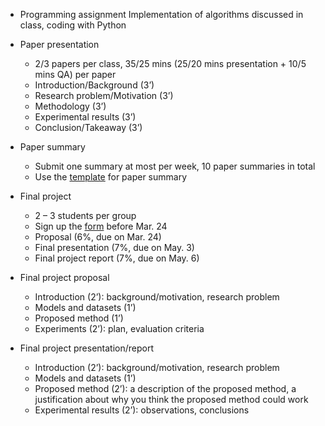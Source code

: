 - Programming assignment
  Implementation of algorithms discussed in class, coding with Python 

- Paper presentation
  - 2/3 papers per class, 35/25 mins (25/20 mins presentation + 10/5 mins QA) per paper
  - Introduction/Background (3’)
  - Research problem/Motivation (3’)
  - Methodology (3’)
  - Experimental results (3’)
  - Conclusion/Takeaway (3’)
 
- Paper summary
  - Submit one summary at most per week, 10 paper summaries in total
  - Use the [template](template.zip) for paper summary

- Final project
  - 2 – 3 students per group
  - Sign up the [form](https://docs.google.com/spreadsheets/d/1IVlYW_4rN2sMtR4lxstmyzDtKHX9sczSoysKl2JNb88/edit#gid=410460640) before Mar. 24
  - Proposal (6%, due on Mar. 24)
  - Final presentation (7%, due on May. 3)
  - Final project report (7%, due on May. 6)
  
- Final project proposal
  - Introduction (2’): background/motivation, research problem
  - Models and datasets (1’)
  - Proposed method (1’)
  - Experiments (2’): plan, evaluation criteria

- Final project presentation/report
  - Introduction (2’): background/motivation, research problem
  - Models and datasets (1’)
  - Proposed method (2’): a description of the proposed method, a justification about why you think the proposed method could work
  - Experimental results (2’): observations, conclusions
